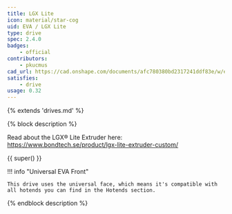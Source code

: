 ```yaml
---
title: LGX Lite
icon: material/star-cog
uid: EVA / LGX Lite
type: drive
spec: 2.4.0
badges:
    - official
contributors: 
    - pkucmus
cad_url: https://cad.onshape.com/documents/afc780380bd2317241ddf83e/w/e822a01920872e9f27d38958/e/37c09e63f33fc6f60a845257
satisfies:
    - drive
usage: 0.32
---
```


{% extends 'drives.md' %}

{% block description %}

Read about the LGX® Lite Extruder here: https://www.bondtech.se/product/lgx-lite-extruder-custom/

{{ super() }}

!!! info "Universal EVA Front"

    This drive uses the universal face, which means it's compatible with all hotends you can find in the Hotends section.

{% endblock description %}
